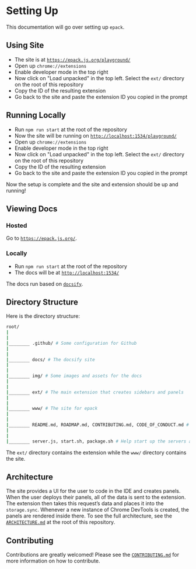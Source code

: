# Setting Up

This documentation will go over setting up `epack`.

## Using Site

- The site is at [`https://epack.js.org/playground/`](https://epack.js.org/playground/)
- Open up `chrome://extensions`
- Enable developer mode in the top right
- Now click on "Load unpacked" in the top left. Select the `ext/` directory on the root of this repository
- Copy the ID of the resulting extension
- Go back to the site and paste the extension ID you copied in the prompt

## Running Locally

- Run `npm run start` at the root of the repository
- Now the site will be running on [`http://localhost:1534/playground/`](http://localhost:1534/playground/)
- Open up `chrome://extensions`
- Enable developer mode in the top right
- Now click on "Load unpacked" in the top left. Select the `ext/` directory on the root of this repository
- Copy the ID of the resulting extension
- Go back to the site and paste the extension ID you copied in the prompt

Now the setup is complete and the site and extension should be up and running!

## Viewing Docs

### Hosted

Go to [`https://epack.js.org/`](https://epack.js.org/).

### Locally

- Run `npm run start` at the root of the repository
- The docs will be at [`http://localhost:1534/`](http://localhost:1534/)

The docs run based on [`docsify`](https://docsify.js.org/#/).

## Directory Structure

Here is the directory structure:

```sh
root/
|
|
|________ .github/ # Some configuration for Github
|
|
|________ docs/ # The docsify site
|
|
|________ img/ # Some images and assets for the docs
|
|
|________ ext/ # The main extension that creates sidebars and panels
|
|
|________ www/ # The site for epack
|
|
|________ README.md, ROADMAP.md, CONTRIBUTING.md, CODE_OF_CONDUCT.md # Some files to help you get started!
|
|
|________ server.js, start.sh, package.sh # Help start up the servers and packaging
```

The `ext/` directory contains the extension while the `www/` directory contains the site.

## Architecture

The site provides a UI for the user to code in the IDE and creates panels.
When the user deploys their panels, all of the data is sent to the extension.
The extension then takes this request’s data and places it into the `storage.sync`.
Whenever a new instance of Chrome DevTools is created, the panels are rendered inside there.
To see the full architecture, see the [`ARCHITECTURE.md`](/ARCHITECTURE.md) at the root of this repository.

## Contributing

Contributions are greatly welcomed! Please see the [`CONTRIBUTING.md`](CONTRIBUTING.md) for more information on how to contribute.
